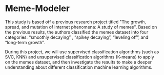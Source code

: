 # Meme-Modeler
This study is based off a previous research project titled "The growth, spread, and mutation of internet phenomena: A study of memes". Based on the previous results, the authors classified the memes dataset into four categories: “smoothly decaying” , “spikey decaying”, “leveling off”, and “long-term growth”.

During this project, we will use supervised classification algorithms (such as SVC, KNN) and unsupervised classification algorithms (K-means) to apply on the memes dataset, and then investigate the results to make a deeper understanding about different classification machine learning algorithms. 
